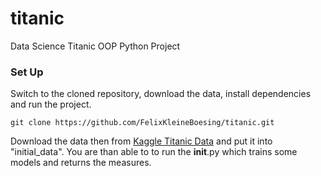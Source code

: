 # titanic
Data Science Titanic OOP Python Project

### Set Up

Switch to the cloned repository, download the data, install dependencies and run the project.

```
git clone https://github.com/FelixKleineBoesing/titanic.git
```

Download the data then from [Kaggle Titanic Data](https://www.kaggle.com/c/titanic/data) and put it into "initial_data". You are than able to to run the __init__.py which trains some models and returns the measures.

